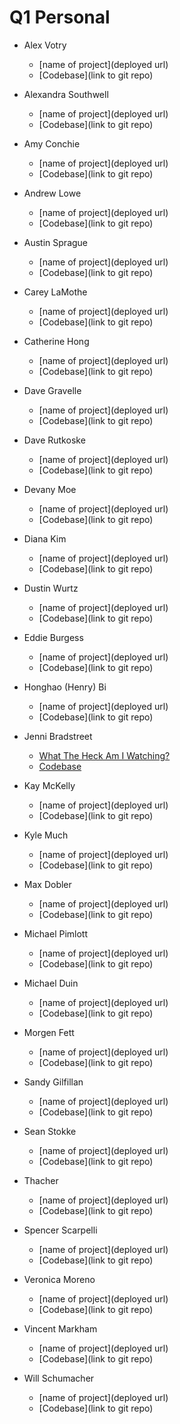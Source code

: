 # Q1 Personal

* Alex Votry
  * [name of project](deployed url)
  * [Codebase](link to git repo)

* Alexandra Southwell
  * [name of project](deployed url)
  * [Codebase](link to git repo)

* Amy Conchie
  * [name of project](deployed url)
  * [Codebase](link to git repo)

* Andrew Lowe
  * [name of project](deployed url)
  * [Codebase](link to git repo)

* Austin Sprague
  * [name of project](deployed url)
  * [Codebase](link to git repo)

* Carey LaMothe
  * [name of project](deployed url)
  * [Codebase](link to git repo)

* Catherine Hong
  * [name of project](deployed url)
  * [Codebase](link to git repo)

* Dave Gravelle
  * [name of project](deployed url)
  * [Codebase](link to git repo)

* Dave Rutkoske
  * [name of project](deployed url)
  * [Codebase](link to git repo)

* Devany Moe
  * [name of project](deployed url)
  * [Codebase](link to git repo)

* Diana Kim
  * [name of project](deployed url)
  * [Codebase](link to git repo)

* Dustin Wurtz
  * [name of project](deployed url)
  * [Codebase](link to git repo)

* Eddie Burgess
  * [name of project](deployed url)
  * [Codebase](link to git repo)

* Honghao (Henry) Bi
  * [name of project](deployed url)
  * [Codebase](link to git repo)

* Jenni Bradstreet
  * [What The Heck Am I Watching?](show-effort.surge.sh)
  * [Codebase](https://github.com/jbradstreet/g21-projects)

* Kay McKelly
  * [name of project](deployed url)
  * [Codebase](link to git repo)

* Kyle Much
  * [name of project](deployed url)
  * [Codebase](link to git repo)

* Max Dobler
  * [name of project](deployed url)
  * [Codebase](link to git repo)

* Michael Pimlott
  * [name of project](deployed url)
  * [Codebase](link to git repo)

* Michael Duin
  * [name of project](deployed url)
  * [Codebase](link to git repo)

* Morgen Fett
  * [name of project](deployed url)
  * [Codebase](link to git repo)

* Sandy Gilfillan
  * [name of project](deployed url)
  * [Codebase](link to git repo)

* Sean Stokke
  * [name of project](deployed url)
  * [Codebase](link to git repo)

* Thacher
  * [name of project](deployed url)
  * [Codebase](link to git repo)

* Spencer Scarpelli
  * [name of project](deployed url)
  * [Codebase](link to git repo)

* Veronica Moreno
  * [name of project](deployed url)
  * [Codebase](link to git repo)

* Vincent Markham
  * [name of project](deployed url)
  * [Codebase](link to git repo)

* Will Schumacher
  * [name of project](deployed url)
  * [Codebase](link to git repo)
